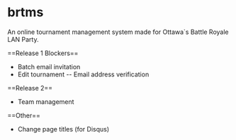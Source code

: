 brtms
=====

An online tournament management system made for Ottawa`s Battle Royale LAN Party.

==Release 1 Blockers==
- Batch email invitation
- Edit tournament
-- Email address verification

==Release 2==
- Team management

==Other==
- Change page titles (for Disqus)
